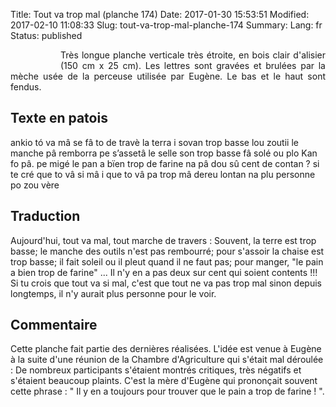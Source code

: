 Title:  Tout va trop mal (planche 174)
Date: 2017-01-30 15:53:51
Modified: 2017-02-10 11:08:33
Slug: tout-va-trop-mal-planche-174
Summary: 
Lang: fr
Status: published


<figure class="image-block" style="float: left;">
  <img alt="" src="{static}/images/planche_174-2.png">
  <figcaption style="max-width: 90px"></figcaption>
</figure>
<p style="text-align:justify;">Très longue planche verticale très étroite, en bois clair d'alisier (150 cm  x 25 cm). Les lettres sont gravées et brulées par la mèche usée de la perceuse utilisée par Eugène. Le bas et le haut sont fendus.</p>

## Texte en patois
ankio tó va mâ se fâ to de travè la terra i sovan trop basse lou zoutii le manche pâ remborra pe s’assetâ le selle son trop basse fâ solé ou plo Kan fo pâ. pe migé le pan a bïen trop de farine na pâ dou sû cent de contan ? si te cré que to vâ si mâ i que to vâ pa trop mâ dereu lontan na plu personne po zou vère

## Traduction
Aujourd'hui, tout va mal, tout marche de travers : Souvent, la terre est trop basse; le manche des outils n'est pas rembourré; pour s'assoir la chaise est trop basse; il fait soleil ou il pleut quand il ne faut pas; pour manger, "le pain a bien trop de farine" ... Il n'y en a pas deux sur cent qui soient contents !!!  Si tu crois que tout va si mal, c'est que tout ne va pas trop mal sinon depuis longtemps, il n'y aurait plus personne pour le voir.


## Commentaire
Cette planche fait partie des dernières réalisées. L'idée est venue à Eugène à la suite d'une réunion de la Chambre d'Agriculture qui s'était mal déroulée : De nombreux participants s'étaient montrés critiques, très négatifs et s'étaient beaucoup plaints.
C'est la mère d'Eugène qui prononçait souvent cette phrase : " Il y en a toujours pour trouver que le pain a trop de farine ! ".


